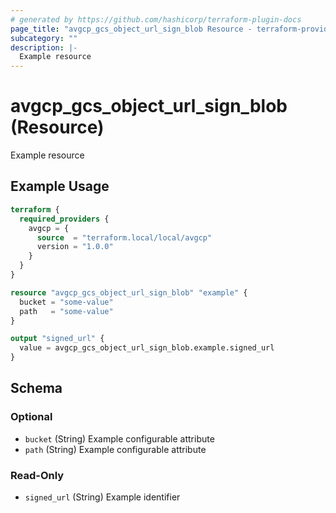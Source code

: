 ```yaml
---
# generated by https://github.com/hashicorp/terraform-plugin-docs
page_title: "avgcp_gcs_object_url_sign_blob Resource - terraform-provider-avgcp"
subcategory: ""
description: |-
  Example resource
---
```


# avgcp_gcs_object_url_sign_blob (Resource)

Example resource

## Example Usage

```terraform
terraform {
  required_providers {
    avgcp = {
      source  = "terraform.local/local/avgcp"
      version = "1.0.0"
    }
  }
}

resource "avgcp_gcs_object_url_sign_blob" "example" {
  bucket = "some-value"
  path   = "some-value"
}

output "signed_url" {
  value = avgcp_gcs_object_url_sign_blob.example.signed_url
}
```

<!-- schema generated by tfplugindocs -->
## Schema

### Optional

- `bucket` (String) Example configurable attribute
- `path` (String) Example configurable attribute

### Read-Only

- `signed_url` (String) Example identifier
